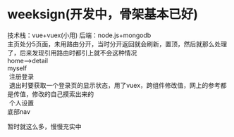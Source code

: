 # weeksign(开发中，骨架基本已好)
技术栈：vue+vuex(小用) 后端：node.js+mongodb<br/>
主页处分5页面，未用路由分开，当时分开返回就会刷新，置顶，然后就那么处理了，后来发现引用路由时都引上就不会这种情况<br/>
home-->detail<br/>
myself<br/>
  注册登录<br/>
  退出时要获取一个登录页的显示状态，用了vuex，跨组件修改值，网上的参考都是传值，修改的自己摸索出来的<br/>
  个人设置<br/>
底部nav<br/>

暂时就这么多，慢慢充实中
